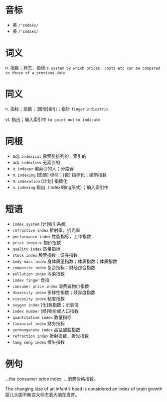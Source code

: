 # 音标

- 英 `/'ɪndeks/`
- 美 `/'ɪndɛks/`

# 词义

n. 指数；标志，指标
`a system by which prices, costs etc can be compared to those of a previous date`

# 同义

n. 指标；指数；[图情]索引；指针
`finger` `indicatrix`

vt. 指出；编入索引中
`to point out` `to indicate`

# 同根

- adj. `indexical` 像索引排列的；索引的
- adj. `indexless` 无索引的
- n. `indexer` 编索引的人；分度器
- n. `indexing` [图情] 标引；[数] 指标化；编制指数
- n. `indexation` [计划] 指数化
- v. `indexing` 指出（index的ing形式）；编入索引中

# 短语

- `index system` [计]索引系统
- `refractive index` 折射率，折光率
- `performance index` 性能指标，工作指数
- `price index` n. 物价指数
- `quality index` 质量指标
- `stock index` 股票指数；证券指数
- `body mass index` 身体质量指数；体质指数；体质指数
- `composite index` 复合指标；财经综合指数
- `pollution index` 污染指数
- `index finger` 食指
- `consumer price index` 消费者物价指数
- `diversity index` 多样性指数；歧异度指数
- `viscosity index` 粘度指数
- `oxygen index` [化]氧指数；示氧值
- `index number` [经]物价或人口指数
- `quantitative index` 数量指标
- `financial index` 财务指标
- `permanganate index` 高锰酸盐指数
- `refraction index` 折射指数，折光指数
- `hang seng index` 恒生指数

# 例句

...the consumer price index.
…消费价格指数。

The changing size of an infant’s head is considered an index of brain growth
婴儿头围不断变大标志着大脑在发育。


